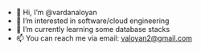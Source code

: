 - 👋 Hi, I’m @vardanaloyan
- 👀 I’m interested in software/cloud engineering
- 🌱 I’m currently learning some database stacks
- 📫 You can reach me via email: valoyan2@gmail.com

<!---
vardanaloyan/vardanaloyan is a ✨ special ✨ repository because its `README.md` (this file) appears on your GitHub profile.
You can click the Preview link to take a look at your changes.
--->
